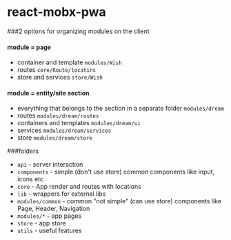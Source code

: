 # react-mobx-pwa


###2 options for organizing modules on the client

#### module = page
- container and template `modules/Wish`
- routes `core/Route/locatins`
- store and services `store/Wish`

#### module = entity/site section
- everything that belongs to the section in a separate folder `modules/dream`
- routes `modules/dream/routes`
- containers and templates `modules/dream/ui`
- services `modules/dream/services`
- store `modules/dream/store`


###folders
- `api` - server interaction
- `components` - simple (don't use store) common components like input, icons etc
- `core` - App render and routes with locations
- `lib` - wrappers for external libs
- `modules/common` - common "not simple" (can use store) components like Page, Header, Navigation
- `modules/*` - app pages
- `store` - app store
- `utils` - useful features
